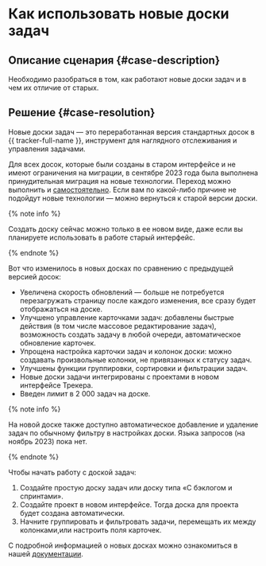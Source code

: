 # Как использовать новые доски задач


## Описание сценария {#case-description}

Необходимо разобраться в том, как работают новые доски задач и в чем их отличие от старых.

## Решение {#case-resolution}

Новые доски задач — это переработанная версия стандартных досок в {{ tracker-full-name }}, инструмент для наглядного отслеживания и управления задачами.

Для всех досок, которые были созданы в старом интерфейсе и не имеют ограничения на миграции, в сентябре 2023 года была выполнена принудительная миграция на новые технологии. Переход можно выполнить и [самостоятельно](../../../tracker/manager/boards-convertor.md). Если вам по какой-либо причине не подойдут новые технологии — можно вернуться к старой версии доски.

{% note info %}

Создать доску сейчас можно только в ее новом виде, даже если вы планируете использовать в работе старый интерфейс.

{% endnote %}

Вот что изменилось в новых досках по сравнению с предыдущей версией досок:

* Увеличена скорость обновлений — больше не потребуется перезагружать страницу после каждого изменения, все сразу будет отображаться на доске.
* Улучшено управление карточками задач: добавлены быстрые действия (в том числе массовое редактирование задач), возможность создать задачу в любой очереди, автоматическое обновление карточек.
* Упрощена настройка карточки задач и колонок доски: можно создавать произвольные колонки, не привязанных к статусу задач.
* Улучшены функции группировки, сортировки и фильтрации задач.
* Новые доски задачи интегрированы с проектами в новом интерфейсе Трекера.
* Введен лимит в 2 000 задач на доске.

{% note info %}

На новой доске также доступно автоматическое добавление и удаление задач по обычному фильтру в настройках доски. Языка запросов (на ноябрь 2023) пока нет.

{% endnote %}

Чтобы начать работу с доской задач: 

1. Создайте простую доску задач или доску типа «С бэклогом и спринтами».
2. Создайте проект в новом интерфейсе. Тогда доска для проекта будет создана автоматически.
3. Начните группировать и фильтровать задачи, перемещать их между колонками,или  настроить поля карточек.

С подробной информацией о новых досках можно ознакомиться в нашей [документации](../../../tracker/manager/agile-new.md).
